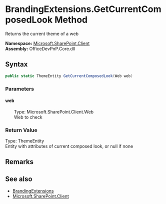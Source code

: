 # BrandingExtensions.GetCurrentComposedLook Method  
 Returns the current theme of a web   

**Namespace:** [Microsoft.SharePoint.Client](Microsoft.SharePoint.Client.md)  
**Assembly:** OfficeDevPnP.Core.dll  
## Syntax
```C#
public static ThemeEntity GetCurrentComposedLook(Web web)
```
### Parameters
#### web  
&emsp;&emsp;Type: Microsoft.SharePoint.Client.Web  
&emsp;&emsp;Web to check  

  

### Return Value
Type: ThemeEntity  
Entity with attributes of current composed look, or null if none  


## Remarks
  
## See also
- [BrandingExtensions](Microsoft.SharePoint.Client.BrandingExtensions.md) 
- [Microsoft.SharePoint.Client](Microsoft.SharePoint.Client.md) 
